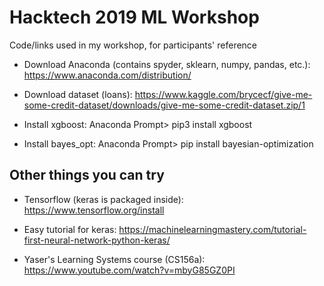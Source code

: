 # Hacktech 2019 ML Workshop
Code/links used in my workshop, for participants' reference

- Download Anaconda (contains spyder, sklearn, numpy, pandas, etc.): https://www.anaconda.com/distribution/

- Download dataset (loans): https://www.kaggle.com/brycecf/give-me-some-credit-dataset/downloads/give-me-some-credit-dataset.zip/1

- Install xgboost: Anaconda Prompt> pip3 install xgboost

- Install bayes_opt: Anaconda Prompt> pip install bayesian-optimization

## Other things you can try
- Tensorflow (keras is packaged inside): https://www.tensorflow.org/install

- Easy tutorial for keras: https://machinelearningmastery.com/tutorial-first-neural-network-python-keras/

- Yaser's Learning Systems course (CS156a): https://www.youtube.com/watch?v=mbyG85GZ0PI
